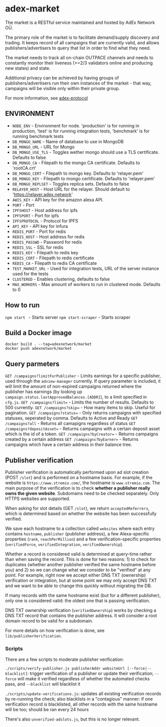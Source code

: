 # adex-market

The market is a RESTful service maintained and hosted by AdEx Network OÜ.

The primary role of the market is to facilitate demand/supply discovery and trading. It keeps record of all campaigns that are currently valid, and allows publishers/advertisers to query that list in order to find what they need.

The market needs to track all on-chain OUTPACE channels and needs to constantly monitor their liveness (>=2/3 validators online and producing new states) and state.

Additional privacy can be achieved by having groups of publishers/advertisers run their own instances of the market - that way, campaigns will be visible only within their private group.

For more information, see [adex-protocol](https://github.com/adexnetwork/adex-protocol)

## ENVIRONMENT
- ```NODE_ENV``` - Environment for node. 'production' is for running in production, 'test' is for running integration tests, 'benchmark' is for running benchmark tests
- ```DB_MONGO_NAME``` - Name of database to use in MongoDB
- ```DB_MONGO_URL``` - URL for Mongo
- ```DB_MONGO_USE_TLS``` - Toggles wether mongo should use a TLS certificate. Defaults to false
- ```DB_MONGO_CA``` - Filepath to the mongo CA certificate. Defaults to 'rootCA.crt'
- ```DB_MONGO_CERT``` - Filepath to mongo key. Defaults to 'relayer.pem'
- ```DB_MONGO_KEY``` - Filepath to mongo certificate. Defaults to 'relayer.pem'
- ```DB_MONGO_REPLSET``` - Toggles replica sets. Defaults to false
- ```RELAYER_HOST``` - Host URL for the relayer. Should default to 'https://relayer.adex.network'
- ```AWIS_KEY``` - API key for the amazon alexa API.
- ```PORT``` - Port
- ```IPFSHOST``` - Host address for ipfs
- ```IPFSPORT``` - Port for ipfs
- ```IPFSPROTOCOL``` - Protocol for IPFS
- ```API_KEY``` - API key for infura
- ```REDIS_PORT``` - Port for redis
- ```REDIS_HOST``` - Host address for redis
- ```REDIS_PASSWD``` - Password for redis
- ```REDIS_SSL``` - SSL for redis
- ```REDIS_KEY``` - Filepath to redis key
- ```REDIS_CERT``` - Filepath to redis certificate
- ```REDIS_CA``` - Filepath to redis CA certificate
- ```TEST_MARKET_URL``` - Used for integration tests, URL of the server instance used for the tests
- ```CLUSTERED``` - Enables clustering, defaults to false
- ```MAX_WORKERS``` - Max amount of workers to run in clustered mode. Defaults to 0
## How to run

```npm start ``` - Starts server
```npm start-scraper``` - Starts scraper


## Build a Docker image

```
docker build . --tag=adexnetwork/market
docker push adexnetwork/market
```

## Query parmeters
```GET /campaigns?limitForPublisher``` - Limits earnings for a specific publisher, used through the `adview-manager` currently. If query parameter is included, it will limit the amount of non-expired campaigns returned where the publisher has earnings (by looking up `campaign.status.lastApprovedBalances.[ADDR]`), to a limit specified in ```cfg.js```.
```GET /campaigns?limit=``` - Limits the number of results. Defaults to 500 currently.
```GET /campaigns?skip=``` - How many items to skip. Useful for pagination.
```GET /campaigns?status=``` - Only returns campaigns with specified statuses, seperated by comma. Defaults to Active and Ready
```GET /campaigns?all``` - Returns all camapigns regardless of status
```GET /campaigns?depositAsset=``` - Returns campaigns with a certain deposit asset which is the id of a token.
```GET /campaigns?byCreator=``` - Returns campaigns created by a certain address
```GET /campaigns?byEarner=``` - Returns campaigns which have a certain address in their balance tree.


## Publisher verification

Publisher verification is automatically performed upon ad slot creation (POST `/slot`) and is performed on a hostname basis. For example, if the website is `https://www.stremio.com/`, the hostname is `www.stremio.com`. The main purpose of the verification is to check **whether a publisher really owns the given website**. Subdomains need to be checked separately. Only HTTPS websites are supported.

When asking for slot details (GET `/slot`), we return `acceptedReferrers`, which is determined based on whether the website has been successfully verified.

We save each hostname to a collection called `websites` where each entry contains `hostname`, `publisher` (publisher address), a few Alexa-specific properties (`rank`, `reachPerMillion`) and a few verification-specific properties (`verifiedForce`, `verifiedIntegration`, `verifiedOwnership`).

Whether a record is considered valid is determined at query-time rather than when saving the record. This is done for two reasons: 1) to check for duplicates (whether another publisher verified the same hostname before you) and 2) so we can change what we consider to be "verified" at any point. For example, right now we accept either DNS TXT (ownership) verification or integration, but at some point we may only accept DNS TXT and we want to be able to change this quickly without migrating the DB.

If many records with the same hostname exist (but for a different publisher), only one is considered valid: the oldest one that is passing verification.

DNS TXT ownership verification (`verifiedOwnership`) works by checking a DNS TXT record that contains the publisher address. It will consider a root domain record to be valid for a subdomain.

For more details on how verification is done, see `lib/publisherVerification`.


### Scripts

There are a few scripts to moderate publisher verification:

`./scripts/verify-publisher.js publisherAddr websiteUrl [--force|--blacklist]`: trigger verification of a publisher or update their verification; `--force` will make it verified regardless of whether the automated checks pass, and `--blacklist` will blacklist it

`./scripts/update-verifications.js`: updates all existing verification records by re-running the check; also blacklists in a "contagious" manner: if one verification record is blacklisted, all other records with the same hostname will be too; should be ran every 24 hours

There's also `unverified-adslots.js`, but this is no longer relevant.
